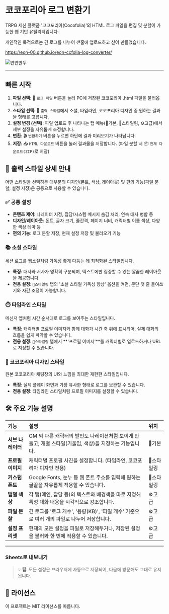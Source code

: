 # 코코포리아 로그 변환기

TRPG 세션 플랫폼 '코코포리아(Cocofolia)'의 HTML 로그 파일을 편집 및 분할이 가능한 웹 기반 유틸리티입니다.

개인적인 목적으로는 긴 로그를 나누어 갠홈에 업로드하고 싶어 만들었습니다.

https://eon-00.github.io/eon-ccfolia-log-converter/

![연연만두](https://i.imgur.com/dLC3G9x.png)

---

##  빠른 시작

1.  **파일 선택**: 📁 `로그 파일` 버튼을 눌러 PC에 저장된 코코포리아 .html 파일을 불러옵니다.
2.  **스타일 선택**: 🎨 `출력 스타일`에서 소설, 타임라인, 코코포리아 디자인 중 원하는 결과물 형태를 고릅니다.
3.  **설정 변경 (선택)**: 파일 업로드 후 나타나는 탭 메뉴(📝기본, 🎨스타일링, ⚙️고급)에서 세부 설정을 자유롭게 조정합니다.
4.  **변환**: 🎬 `변환하기` 버튼을 누르면 하단에 결과 미리보기가 나타납니다.
5.  **저장**: 📥 `HTML 다운로드` 버튼을 눌러 결과물을 저장합니다. (파일 분할 시 📦 `전체 다운로드(ZIP)`로 저장)

## 🎨 출력 스타일 상세 안내

어떤 스타일을 선택하든 대부분의 디자인(폰트, 색상, 레이아웃) 및 편의 기능(파일 분할, 설정 저장)은 공통으로 사용할 수 있습니다.

### ✅ 공통 설정

-   **콘텐츠 제어**: 나레이터 지정, 잡담/시스템 메시지 숨김 처리, 연속 대사 병합 등
-   **디자인/레이아웃**: 폰트, 글자 크기, 줄간격, 페이지 너비, 캐릭터별 이름 색상, 다양한 색상 테마 등
-   **편의 기능**: 로그 분할 저장, 현재 설정 저장 및 불러오기 기능

### 📚 소설 스타일

세션 로그를 웹소설처럼 가독성 좋게 다듬는 데 최적화된 스타일입니다.

-   **특징**: 대사와 서사가 명확히 구분되며, 텍스트에만 집중할 수 있는 깔끔한 레이아웃을 제공합니다.
-   **전용 설정**: `🎨스타일링` 탭의 '소설 스타일 가독성 향상' 옵션을 켜면, 문단 첫 줄 들여쓰기와 자간 조정이 가능합니다.

### ⏱️ 타임라인 스타일

메신저 앱처럼 시간 순서대로 로그를 보여주는 스타일입니다.

-   **특징**: 캐릭터별 프로필 이미지와 함께 대화가 시간 축 위에 표시되어, 실제 대화의 흐름을 쉽게 파악할 수 있습니다.
-   **전용 설정**: `🎨스타일링` 탭에서 **'프로필 이미지'**를 캐릭터별로 업로드하거나 URL로 지정할 수 있습니다.

### 💬 코코포리아 디자인 스타일

원본 코코포리아 채팅창의 UI와 느낌을 최대한 재현한 스타일입니다.

-   **특징**: 실제 플레이 화면과 가장 유사한 형태로 로그를 보관할 수 있습니다.
-   **전용 설정**: 타임라인 스타일처럼 프로필 이미지를 설정할 수 있습니다.

## 🛠️ 주요 기능 설명

| 기능 | 설명 | 위치 |
| :--- | :--- | :--- |
| **서브 나레이터** | GM 외 다른 캐릭터의 발언도 나레이션처럼 보이게 만들고, 개별 스타일(기울임, 색상)을 지정하는 기능입니다. | 📝기본 |
| **프로필 이미지** | 캐릭터별 프로필 사진을 설정합니다. (타임라인, 코코포리아 디자인 전용) | 🎨스타일링 |
| **커스텀 폰트** | Google Fonts, 눈누 등 웹 폰트 주소를 입력해 원하는 글꼴을 자유롭게 적용할 수 있습니다. | 🎨스타일링 |
| **탭별 색상** | 각 탭(메인, 잡담 등)의 텍스트와 배경색을 따로 지정해 특정 대화 내용을 시각적으로 강조합니다. | ⚙️고급 |
| **파일 분할** | 긴 로그를 '로그 개수', '용량(KB)', '파일 개수' 기준으로 여러 개의 파일로 나누어 저장합니다. | ⚙️고급 |
| **설정 프리셋** | 현재의 모든 설정을 파일로 저장해두거나, 저장된 설정을 불러와 한 번에 적용할 수 있습니다. | ⚙️고급 |

---

### Sheets로 내보내기

> 💡 **팁**: 모든 설정은 브라우저에 자동으로 저장되어, 다음에 방문해도 그대로 유지됩니다. 

## 📄 라이선스

이 프로젝트는 MIT 라이선스를 따릅니다.

